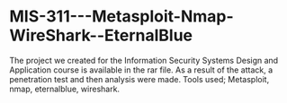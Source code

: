 # MIS-311---Metasploit-Nmap-WireShark--EternalBlue


The project we created for the Information Security Systems Design and Application course is available in the rar file. As a result of the attack, a penetration test and then analysis were made. Tools used; Metasploit, nmap, eternalblue, wireshark. 
